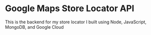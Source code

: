 # Google Maps Store Locator API

This is the backend for my store locator I built using Node, JavaScript, MongoDB, and Google Cloud
